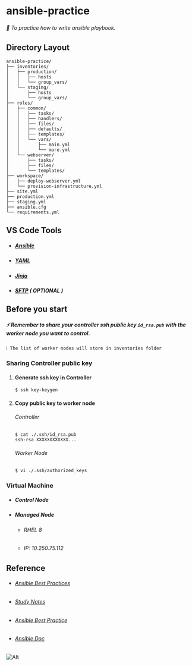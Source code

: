 # ansible-practice
###### 🚀 To practice how to write ansible playbook.
## Directory Layout
```
ansible-practice/
├── inventories/
│   ├── production/
│   │   ├── hosts
│   │   └── group_vars/
│   └── staging/
│       ├── hosts
│       └── group_vars/
├── roles/
│   ├── common/
│   │   ├── tasks/
│   │   ├── handlers/
│   │   ├── files/
│   │   ├── defaults/
│   │   ├── templates/
│   │   └── vars/
│   │       ├── main.yml
│   │       └── more.yml
│   └── webserver/
│       ├── tasks/
│       ├── files/
│       └── templates/
├── workspace/
│   ├── deploy-webserver.yml
│   └── provision-infrastructure.yml
├── site.yml
├── production.yml
├── staging.yml
├── ansible.cfg
└── requirements.yml
```
## VS Code Tools
* ##### [Ansible](https://marketplace.visualstudio.com/items?itemName=redhat.ansible)
* ##### [YAML](https://marketplace.visualstudio.com/items?itemName=redhat.vscode-yaml)
* ##### [Jinja](https://marketplace.visualstudio.com/items?itemName=wholroyd.jinja)
* ##### [SFTP](https://marketplace.visualstudio.com/items?itemName=Natizyskunk.sftp) ( OPTIONAL )
## Before you start
##### ⚡ Remember to share your controller ssh public key `id_rsa.pub` with the worker node you want to control.
```
ℹ️ The list of worker nodes will store in inventories folder
```
### Sharing Controller public key
1. #### Generate ssh key in Controller
    ```shell=
    $ ssh key-keygen
    ```
2. #### Copy public key to worker node
    ###### Controller
    ```shell=
    $ cat ./.ssh/id_rsa.pub
    ssh-rsa XXXXXXXXXXXX...
    ```
    ###### Worker Node
    ```shell=
    $ vi ./.ssh/authorized_keys
    ```

### Virtual Machine
* ##### Control Node
    
* ##### Managed Node
    * ###### RHEL 8
    * ###### IP: 10.250.75.112

## Reference
* ###### [Ansible Best Practices](https://github.com/ansible/ansible-examples)
* ###### [Study Notes](https://hackmd.io/@KevinShihYC/ryafhGqYv)
* ###### [Ansible Best Practice](https://docs.ansible.com/ansible/latest/tips_tricks/ansible_tips_tricks.html)
* ###### [Ansible Doc](https://docs.ansible.com/ansible/latest/index.html)

![Alt](https://repobeats.axiom.co/api/embed/4a0d48eb8f795a92130598c7ebef46a7ad237871.svg "Repobeats analytics image")
